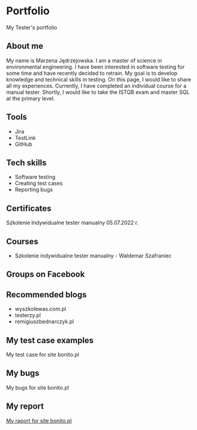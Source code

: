 # Portfolio
My Tester's portfolio
## About me 
My name is Marzena Jędrzejowska. I am a master of science in environmental engineering. I have been interested in software testing for some time and have recently decided to retrain. My goal is to develop knowledge and technical skills in testing. On this page, I would like to share all my experiences. Currently, I have completed an individual course for a manual tester. Shortly, I would like to take the ISTQB exam and master SQL at the primary level.  
## Tools
* Jira
* TestLink
* GitHub
## Tech skills
* Software testing
* Creating test cases
* Reporting bugs
## Certificates
Szkolenie Indywidualne tester manualny 05.07.2022 r.
## Courses
* Szkolenie indywidualne tester manualny - Waldemar Szafraniec
## Groups on Facebook
## Recommended blogs
* wyszkolewas.com.pl
* testerzy.pl
* remigiuszbednarczyk.pl
## My test case examples
My test case for site bonito.pl
## My bugs
My bugs for site bonito.pl
## My report
[My raport for site bonito.pl](https://docs.google.com/document/d/19xQzNZ7AXwOUE0_0xeZHD14PgH_we6wX/edit)

